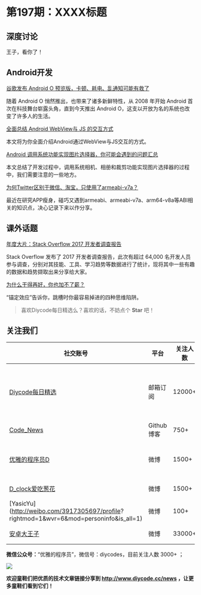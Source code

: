 # 第197期：XXXX标题

## 深度讨论

[]()

王子，看你了！

## Android开发

[谷歌发布 Android O 预览版，卡顿、耗电、乱通知可能有救了](https://www.diycode.cc/news/2171)

随着 Android O 悄然推出，也带来了诸多新鲜特性，从 2008 年开始 Android 首次在科技舞台崭露头角，直到今天推出 Android O，这支以开放为名的系统也改变了许多人的生活。

[全面总结 Android WebView与 JS 的交互方式](https://www.diycode.cc/news/2172)

本文将为你全面介绍Android通过WebView与JS交互的方式。

[Android 调用系统功能实现图片选择器，你可能会遇到的问题汇总](https://www.diycode.cc/news/2173)

本文总结了开发过程中，调用系统相机、相册和裁剪功能实现图片选择器的过程中，我们需要注意的一些地方。

[为何Twitter区别于微信、淘宝，只使用了armeabi-v7a？](https://www.diycode.cc/news/2174)

最近在研究APP瘦身，碰巧又遇到armeabi、armeabi-v7a、arm64-v8a等ABI相关的知识点，决心记录下来以作分享。

## 课外话题

[年度大片：Stack Overflow 2017 开发者调查报告](https://www.diycode.cc/news/2175)

Stack Overflow 发布了 2017 开发者调查报告，此次有超过 64,000 名开发人员参与调查，分别对其技能、工具、学习趋势等数据进行了统计，现将其中一些有趣的数据和趋势撷取出来分享给大家。

[为什么干得再好，你也加不了薪？](https://www.diycode.cc/news/2170)

“锚定效应”告诉你，跳槽时你最容易掉进的四种思维陷阱。

> 喜欢Diycode每日精选么？喜欢的话，不妨点个 **Star** 吧！

## 关注我们

| 社交账号  |  平台  | 关注人数 | 说明 |
| -------- | -------- | -------- | -------- |
| [Diycode每日精选](http://list.qq.com/cgi-bin/qf_invite?id=d469993d2c888e971c0fbb2309c4d84256968386b126b967)|   邮箱订阅  | 12000+ | 每日分享一次Android、iOS、Swfit技术干货  |
| [Code_News](https://github.com/DiyCodes/code_news) |    Github博客  |750+ | 每日邮件推送列表  |
| [优雅的程序员D](http://weibo.com/u/5891258264) |   微博  | 1500+ | 官方微博，每日分享开源信息  |
| [D_clock爱吃葱花](http://weibo.com/u/2480694892)  |   微博  | 1500+ | 日报发起人  |
|[YasicYu](http://weibo.com/3917305697/profile? rightmod=1&wvr=6&mod=personinfo&is_all=1)  |   微博  | 100+ | 日报发起人  |
|[安卓大王子](http://weibo.com/apkbus/)   |   微博  | 33000+ | 日报发起人  |

**微信公众号：**“优雅的程序员”，微信号：diycodes，目前关注人数 3000+ ；

![](http://upload-images.jianshu.io/upload_images/1846413-b42abfa70f909099.jpg?imageMogr2/auto-orient/strip%7CimageView2/2/w/1240)

**欢迎童鞋们把优质的技术文章链接分享到 http://www.diycode.cc/news ，让更多童鞋们看到它们！**